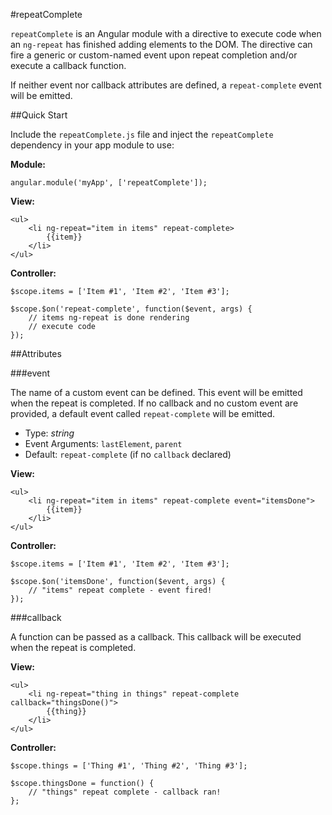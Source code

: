 #repeatComplete

`repeatComplete` is an Angular module with a directive to execute code when an `ng-repeat` has finished adding elements to the DOM. The directive can fire a generic or custom-named event upon repeat completion and/or execute a callback function.

If neither event nor callback attributes are defined, a `repeat-complete` event will be emitted.

##Quick Start

Include the `repeatComplete.js` file and inject the `repeatComplete` dependency in your app module to use:

**Module:**

```
angular.module('myApp', ['repeatComplete']);
```

**View:**

```
<ul>
	<li ng-repeat="item in items" repeat-complete>
		{{item}}
	</li>
</ul>
```

**Controller:**

```
$scope.items = ['Item #1', 'Item #2', 'Item #3'];

$scope.$on('repeat-complete', function($event, args) {
	// items ng-repeat is done rendering
	// execute code
});
```

##Attributes

###event

The name of a custom event can be defined. This event will be emitted when the repeat is completed. If no callback and no custom event are provided, a default event called `repeat-complete` will be emitted.

* Type: *string*
* Event Arguments: `lastElement`, `parent`
* Default: `repeat-complete` (if no `callback` declared)

**View:**

```
<ul>
	<li ng-repeat="item in items" repeat-complete event="itemsDone">
		{{item}}
	</li>
</ul>
```

**Controller:**

```
$scope.items = ['Item #1', 'Item #2', 'Item #3'];

$scope.$on('itemsDone', function($event, args) {
    // "items" repeat complete - event fired!
});
```

###callback

A function can be passed as a callback. This callback will be executed when the repeat is completed.

**View:**

```
<ul>
    <li ng-repeat="thing in things" repeat-complete callback="thingsDone()">
    	{{thing}}
    </li>
</ul>
```

**Controller:**

```
$scope.things = ['Thing #1', 'Thing #2', 'Thing #3'];

$scope.thingsDone = function() {
    // "things" repeat complete - callback ran!
};
```
